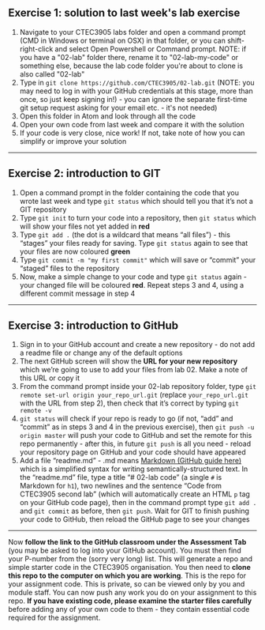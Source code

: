 ## Exercise 1: solution to last week's lab exercise

1. Navigate to your CTEC3905 labs folder and open a command prompt (CMD in Windows or terminal on OSX) in that folder, or you can shift-right-click and select Open Powershell or Command prompt. NOTE: if you have a "02-lab" folder there, rename it to "02-lab-my-code" or something else, because the lab code folder you're about to clone is also called "02-lab"
2. Type in `git clone https://github.com/CTEC3905/02-lab.git` (NOTE: you may need to log in with your GitHub credentials at this stage, more than once, so just keep signing in!) - you can ignore the separate first-time git setup request asking for your email etc. - it's not needed)
3. Open this folder in Atom and look through all the code
4. Open your own code from last week and compare it with the solution
5. If your code is very close, nice work! If not, take note of how you can simplify or improve your solution

---

## Exercise 2: introduction to GIT

1. Open a command prompt in the folder containing the code that you wrote last week and type `git status` which should tell you that it’s not a GIT repository
2. Type `git init` to turn your code into a repository, then `git status` which will show your files not yet added in **red**
3. Type `git add .` (the dot is a wildcard that means “all files”) - this “stages” your files ready for saving. Type `git status` again to see that your files are now coloured **green**
4. Type `git commit -m "my first commit"` which will save or “commit” your “staged” files to the repository
5. Now, make a simple change to your code and type `git status` again - your changed file will be coloured **red**. Repeat steps 3 and 4, using a different commit message in step 4

---

## Exercise 3: introduction to GitHub

1. Sign in to your GitHub account and create a new repository - do not add a readme file or change any of the default options
2. The next GitHub screen will show the **URL for your new repository** which we’re going to use to add your files from lab 02. Make a note of this URL or copy it
3. From the command prompt inside your 02-lab repository folder, type `git remote set-url origin your_repo_url.git` (replace `your_repo_url.git` with the URL from step 2), then check that it’s correct by typing `git remote -v`
4. `git status` will check if your repo is ready to go (if not, “add” and “commit” as in steps 3 and 4 in the previous exercise), then `git push -u origin master` will push your code to GitHub and set the remote for this repo permanently - after this, in future `git push` is all you need - reload your repository page on GitHub and your code should have appeared
5. Add a file “readme.md” - .md means [Markdown (GitHub guide here)](https://guides.github.com/features/mastering-markdown/) which is a simplified syntax for writing semantically-structured text. In the “readme.md” file, type a title “# 02-lab code” (a single `#` is Markdown for `h1`), two newlines and the sentence “Code from CTEC3905 second lab” (which will automatically create an HTML `p` tag on your GitHub code page), then in the command prompt type `git add .` and `git commit` as before, then `git push`. Wait for GIT to finish pushing your code to GitHub, then reload the GitHub page to see your changes

---

Now **follow the link to the GitHub classroom under the Assessment Tab** (you may be asked to log into your GitHub account). You must then find your P-number from the (sorry very long) list. This will generate a repo and simple starter code in the CTEC3905 organisation. You then need to **clone this repo to the computer on which you are working**. This is the repo for your assignment code. This is private, so can be viewed only by you and module staff. You can now push any work you do on your assignment to this repo. **If you have existing code, please examine the starter files carefully** before adding any of your own code to them - they contain essential code required for the assignment.